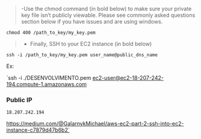 >-Use the chmod command (in bold below) to make sure your private key file isn’t publicly viewable. Please see commonly asked questions section below if you have issues and are using windows.

`chmod 400 /path_to_key/my_key.pem`

>- Finally, SSH to your EC2 instance (in bold below)

 `ssh -i /path_to_key/my_key.pem user_name@public_dns_name`

Ex:  

 `ssh -i ./DESENVOLVIMENTO.pem ec2-user@ec2-18-207-242-194.compute-1.amazonaws.com
### Public IP

`18.207.242.194`

https://medium.com/@GalarnykMichael/aws-ec2-part-2-ssh-into-ec2-instance-c7879d47b6b2`
